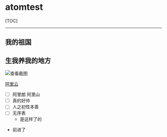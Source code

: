 # atomtest
[TOC]

------



## 我的祖国

## 生我养我的地方

![查看截图]()

[阿里云](https://account.aliyun.com/)

- [ ] 阿里朗	阿里山
- [ ] 真的好帅
- [ ] 人之初性本善
- [ ] 无序表
  - 是这样了的
- 前进了

[1]: http://www.baidu.com	"baidu"
[2]: http://www.sina.com	"sina"

